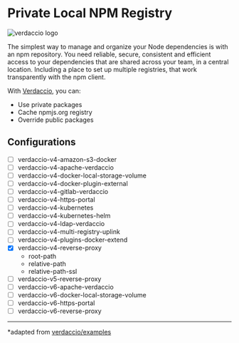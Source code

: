 # Private Local NPM Registry

![verdaccio logo](https://cdn.verdaccio.dev/readme/verdaccio@2x.png)

The simplest way to manage and organize your Node dependencies is with an npm repository. You need reliable, secure, consistent and efficient access to your dependencies that are shared across your team, in a central location. Including a place to set up multiple registries, that work transparently with the npm client.

With [Verdaccio](https://verdaccio.org/), you can:

- Use private packages
- Cache npmjs.org registry
- Override public packages

## Configurations

- [ ] verdaccio-v4-amazon-s3-docker
- [ ] verdaccio-v4-apache-verdaccio
- [ ] verdaccio-v4-docker-local-storage-volume
- [ ] verdaccio-v4-docker-plugin-external
- [ ] verdaccio-v4-gitlab-verdaccio
- [ ] verdaccio-v4-https-portal
- [ ] verdaccio-v4-kubernetes
- [ ] verdaccio-v4-kubernetes-helm
- [ ] verdaccio-v4-ldap-verdaccio
- [ ] verdaccio-v4-multi-registry-uplink
- [ ] verdaccio-v4-plugins-docker-extend
- [x] verdaccio-v4-reverse-proxy
  - root-path
  - relative-path
  - relative-path-ssl
- [ ] verdaccio-v5-reverse-proxy
- [ ] verdaccio-v6-apache-verdaccio
- [ ] verdaccio-v6-docker-local-storage-volume
- [ ] verdaccio-v6-https-portal
- [ ] verdaccio-v6-reverse-proxy

---

*adapted from [verdaccio/examples](https://github.com/verdaccio/verdaccio/tree/master/docker-examples)
